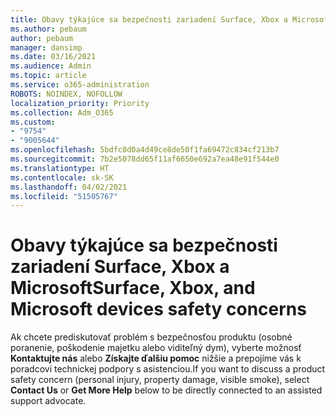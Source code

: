 ```yaml
---
title: Obavy týkajúce sa bezpečnosti zariadení Surface, Xbox a Microsoft
ms.author: pebaum
author: pebaum
manager: dansimp
ms.date: 03/16/2021
ms.audience: Admin
ms.topic: article
ms.service: o365-administration
ROBOTS: NOINDEX, NOFOLLOW
localization_priority: Priority
ms.collection: Adm_O365
ms.custom:
- "9754"
- "9005644"
ms.openlocfilehash: 5bdfc0d0a4d49ce8de50f1fa69472c834cf213b7
ms.sourcegitcommit: 7b2e5078dd65f11af6650e692a7ea48e91f544e0
ms.translationtype: HT
ms.contentlocale: sk-SK
ms.lasthandoff: 04/02/2021
ms.locfileid: "51505767"
---
```

# <a name="surface-xbox-and-microsoft-devices-safety-concerns"></a><span data-ttu-id="f1d0f-102">Obavy týkajúce sa bezpečnosti zariadení Surface, Xbox a Microsoft</span><span class="sxs-lookup"><span data-stu-id="f1d0f-102">Surface, Xbox, and Microsoft devices safety concerns</span></span>

<span data-ttu-id="f1d0f-103">Ak chcete prediskutovať problém s bezpečnosťou produktu (osobné poranenie, poškodenie majetku alebo viditeľný dym), vyberte možnosť **Kontaktujte nás** alebo **Získajte ďalšiu pomoc** nižšie a prepojíme vás k poradcovi technickej podpory s asistenciou.</span><span class="sxs-lookup"><span data-stu-id="f1d0f-103">If you want to discuss a product safety concern (personal injury, property damage, visible smoke), select **Contact Us** or **Get More Help** below to be directly connected to an assisted support advocate.</span></span>